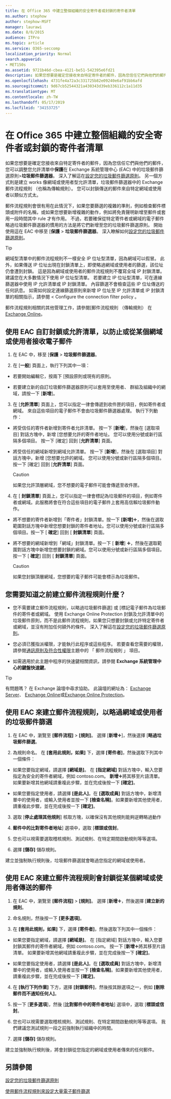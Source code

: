 ```yaml
---
title: 在 Office 365 中建立整個組織的安全寄件者或封鎖的寄件者清單
ms.author: stephow
author: stephow-MSFT
manager: laurawi
ms.date: 8/8/2015
audience: ITPro
ms.topic: article
ms.service: O365-seccomp
localization_priority: Normal
search.appverid:
- MET150s
ms.assetid: 9721b46d-cbea-4121-be51-542395e6fd21
description: 如果您想要是確定您接收來自特定寄件者的郵件，因為您信任它們與他們的郵件，您可以調整您允許在 Exchange 系統管理中心中的垃圾郵件篩選原則中的清單。
ms.openlocfilehash: 4731fe4a72a3c331725b82e09240e6af91bb6afd
ms.sourcegitcommit: 9d67cb52544321a430343d39eb336112c1a11d35
ms.translationtype: MT
ms.contentlocale: zh-TW
ms.lasthandoff: 05/17/2019
ms.locfileid: "34153725"
---
```

# <a name="create-organization-wide-safe-sender-or-blocked-sender-lists-in-office-365"></a>在 Office 365 中建立整個組織的安全寄件者或封鎖的寄件者清單
  
如果您想要是確定您接收來自特定寄件者的郵件，因為您信任它們與他們的郵件，您可以調整您允許清單中**保護**在 Exchange 系統管理中心 (EAC) 中的垃圾郵件篩選原則\>**垃圾郵件篩選器**。 深入了解這在[設定您的垃圾郵件篩選原則](configure-your-spam-filter-policies.md)。 另一個方式則是建立 works 像網域或使用者型允許清單，垃圾郵件篩選器中的 Exchange 郵件流程規則 （也稱為傳輸規則）。 您可以封鎖傳送的郵件來自特定網域或使用者以類似方式太。
  
郵件流程規則會很有用在此情況下，如果您要篩選的複雜的準則，例如檢查郵件標頭或附件的名稱，或如果您想要新增複雜的動作，例如將免責聲明新增至郵件或套用一段時間其中 rule 才有作用。 不過，若要確保從特定寄件者或網域的電子郵件略過垃圾郵件篩選器的慣用的方法是將它們新增至您的垃圾郵件篩選原則。 開始使用這在 EAC 中移至 [**保護** \> **垃圾郵件篩選器**。 深入瞭解如何[設定您的垃圾郵件篩選原則](configure-your-spam-filter-policies.md)。
  
> [!TIP]
> 網域型清單中的郵件流程規則不一樣安全 IP 位址型清單，因為網域可以假冒。 此外，如果傳送 IP 位址出現在封鎖清單上，即使略過網域或使用者的篩選，該位址仍會遭到封鎖。 這是因為網域或使用者的郵件流程規則不覆寫全域 IP 封鎖清單。 建議您在大多數情況下使用 IP 位址型清單。 若要建立 IP 位址型清單，可在連線篩選器中使用 IP 允許清單或 IP 封鎖清單。 內容篩選不會檢查這些 IP 位址傳送的任何訊息。 如需如何設定連線篩選原則來新增 IP 位址至 IP 允許清單或 IP 封鎖清單的相關指示，請參閱 < <b0>Configure the connection filter policy </b0>。 
  
郵件流程規則相關的其他管理工作，請參閱[郵件流程規則 （傳輸規則） 在 [Exchange Online](http://technet.microsoft.com/library/743bd525-0ca2-426d-b76c-b4a052bc8886.aspx)。
  
## <a name="use-the-eac-to-customize-a-block-or-allow-list-to-prevent-or-receive-email-from-a-domain-or-user"></a>使用 EAC 自訂封鎖或允許清單，以防止或從某個網域或使用者接收電子郵件

1. 在 EAC 中，移至 [**保護** \> **垃圾郵件篩選器**。 
    
2. 在 [**一般**] 頁面上，執行下列其中一項： 
    
  - 若要開始編輯它，按兩下 [預設原則或現有的原則。
    
  - 若要建立新的自訂垃圾郵件篩選器原則可以套用至使用者、 群組及組織中的網域，請按一下 [**新增**]。 
    
3. 在 [**允許清單**] 頁面上，您可以指定一律會傳遞到收件匣的項目，例如寄件者或網域。 來自這些項目的電子郵件不會由垃圾郵件篩選器處理。 執行下列動作： 
    
  - 將受信任的寄件者新增到寄件者允許清單。 按一下 [**新增**]，然後在 [選取項目] 對話方塊中，新增 [您想要允許的寄件者地址。 您可以使用分號或新行區隔多個項目。 按一下 [確定] 回到 [**允許清單**] 頁面。 
    
  - 將受信任的網域新增到網域允許清單。 按一下 [**新增**]，然後在 [選取項目] 對話方塊中，新增 [您想要允許的網域。 您可以使用分號或新行區隔多個項目。 按一下 [確定] 回到 [**允許清單**] 頁面。 
    
    > [!CAUTION]
    > 如果您允許頂層網域，您不想要的電子郵件可能會傳遞至收件匣。 
  
4. 在 [ **封鎖清單**] 頁面上，您可以指定一律會標記為垃圾郵件的項目，例如寄件者或網域。此服務將會在符合這些項目的電子郵件上套用高信賴垃圾郵件動作。 
    
  - 將不想要的寄件者新增到「寄件者」封鎖清單。按一下 **[新增]**![加入圖示](media/ITPro-EAC-AddIcon.gif)，然後在選取範圍對話方塊中新增您想要封鎖的寄件者地址。您可以使用分號或新行區隔多個項目。按一下 [ **確定**] 回到 [ **封鎖清單**] 頁面。 
    
  - 將不想要的網域新增到「網域」封鎖清單。按一下 [ **新增**] ![加入圖示](media/ITPro-EAC-AddIcon.gif)，然後在選取範圍對話方塊中新增您想要封鎖的網域。您可以使用分號或新行區隔多個項目。按一下 [ **確定**] 回到 [ **封鎖清單**] 頁面。 
    
    > [!CAUTION]
    > 如果您封鎖頂層網域，您想要的電子郵件可能會標示為垃圾郵件。 
  
## <a name="what-do-you-need-to-know-before-you-begin-creating-a-mail-flow-rule"></a>您需要知道之前建立郵件流程規則什麼？
    
- 您不需要建立郵件流程規則，以略過垃圾郵件篩選] 或 [標記電子郵件為垃圾郵件的寄件者或網域。 使用 Exchange Online Protection 封鎖及允許清單中的垃圾郵件原則，而不是此郵件流程規則，如果您只想要封鎖或允許特定寄件者或網域，並沒有附加任何額外的條件。 深入了解這在[設定您的垃圾郵件篩選原則](configure-your-spam-filter-policies.md)。
    
- 您必須已獲指派權限，才能執行此程序或這些程序。 若要查看您需要的權限，請參閱[通訊原則及符合性權限](http://technet.microsoft.com/library/ec4d3b9f-b85a-4cb9-95f5-6fc149c3899b.aspx)主題中的 「 郵件流程規則 」 項目。 
    
- 如需適用於此主題中程序的快速鍵相關資訊，請參閱 **Exchange 系統管理中心的鍵盤快速鍵**。
    
> [!TIP]
> 有問題嗎？ 在 Exchange 論壇中尋求協助。 此論壇的網址為： [Exchange Server](https://go.microsoft.com/fwlink/p/?linkId=60612)、 [Exchange Online](https://go.microsoft.com/fwlink/p/?linkId=267542)或[Exchange Online Protection](https://go.microsoft.com/fwlink/p/?linkId=285351)。 
  
## <a name="use-the-eac-to-create-a-mail-flow-rule-to-bypass-spam-filtering-for-a-domain-or-user"></a>使用 EAC 來建立郵件流程規則，以略過網域或使用者的垃圾郵件篩選

1. 在 EAC 中，瀏覽至 **[郵件流程]** \> **[規則]**。 選擇 [**新增**![加入圖示](media/ITPro-EAC-AddIcon.gif)]，然後選擇 [**略過垃圾郵件篩選**。
    
2. 為規則命名。 在 **[套用此規則，如果]** 下，選擇 **[寄件者]**，然後選取下列其中一個條件： 
    
  - 如果您要指定網域，請選擇 **[網域是]**。 在 **[指定網域]** 對話方塊中，輸入您要指定為安全的寄件者網域，例如 contoso.com。 **新增**![加入圖示](media/ITPro-EAC-AddIcon.gif)將其移至片語清單。 如果要新增其他網域請重複此步驟，並在完成後按一下 **[確定]**。 
    
  - 如果您要指定使用者，請選擇 **[是此人]**。在 **[選取成員]** 對話方塊中，新增清單中的使用者，或輸入使用者並按一下 **[檢查名稱]**。如果要新增其他使用者，請重複此步驟，並在完成後按一下 **[確定]**。 
    
3. 選取 [**停止處理其他規則**] 核取方塊，以確保沒有其他規則能夠逆轉略過動作 
    
4. **郵件中的比對寄件者地址**] 選項中，選取 [**標頭或信封**。
    
5. 您也可以視需要選取稽核規則、測試規則、在特定期間啟動規則等等選項。
    
6. 選擇 **[儲存]** 儲存規則。 
    
建立並強制執行規則後，垃圾郵件篩選就會略過您指定的網域或使用者。
  
## <a name="use-the-eac-to-create-a-mail-flow-rule-that-blocks-messages-sent-from-a-domain-or-user"></a>使用 EAC 來建立郵件流程規則會封鎖從某個網域或使用者傳送的郵件

1. 在 EAC 中，瀏覽至 **[郵件流程]** \> **[規則]**。 選擇 [**新增**![加入圖示](media/ITPro-EAC-AddIcon.gif)，然後選擇 [**建立新的規則**。
    
2. 命名規則，然後按一下 **[更多選項]**。 
    
3. 在 **[套用此規則，如果]** 下，選擇 **[寄件者]**，然後選取下列其中一個條件： 
    
  - 如果您要指定網域，請選擇 **[網域是]**。 在 [指定網域] 對話方塊中，輸入您要封鎖其郵件的寄件者網域，例如 contoso.com。 按一下 [**新增**![加入圖示](media/ITPro-EAC-AddIcon.gif)將其移至片語清單。 如果要新增其他網域請重複此步驟，並在完成後按一下 **[確定]**。 
    
  - 如果您要指定使用者，請選擇 **[是此人]**。在 **[選取成員]** 對話方塊中，新增清單中的使用者，或輸入使用者並按一下 **[檢查名稱]**。如果要新增其他使用者，請重複此步驟，並在完成後按一下 **[確定]**。 
    
4. 在 **[執行下列作業]** 下方，選擇 **[封鎖郵件]**，然後按其餘選項之一，例如 **[刪除郵件而不通知任何人]**。
    
5. 按一下 [**更多選項**]，然後 [**比對郵件中的寄件者地址**] 選項中，選取 [**標頭或信封**。
    
6. 您也可以視需要選取稽核規則、測試規則、在特定期間啟動規則等等選項。 我們建議您測試規則一段之前強制執行組織中的時間。
    
7. 選擇 **[儲存]** 儲存規則。 
    
建立並強制執行規則後，將會封鎖從您指定的網域或使用者傳來的任何郵件。
  
## <a name="see-also"></a>另請參閱

[設定您的垃圾郵件篩選原則](configure-your-spam-filter-policies.md)
  
[使用郵件流程規則來設定大量電子郵件篩選](use-transport-rules-to-configure-bulk-email-filtering.md)

